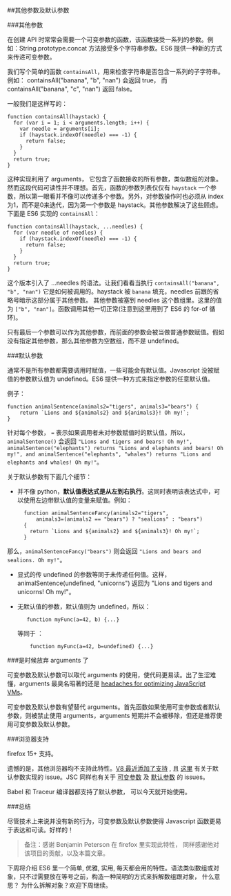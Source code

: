 ##其他参数及默认参数  

###其他参数  

在创建 API 时常常会需要一个可变参数的函数，该函数接受一系列的参数。例如：String.prototype.concat 方法接受多个字符串参数。ES6 提供一种新的方式来传递可变参数。  

我们写个简单的函数 `containsAll`，用来检查字符串是否包含一系列的子字符串。例如： containsAll("banana", "b", "nan") 会返回 true， 而 containsAll("banana", "c", "nan") 返回  false。  

一般我们是这样写的：  

    function containsAll(haystack) {
      for (var i = 1; i < arguments.length; i++) {
        var needle = arguments[i];
        if (haystack.indexOf(needle) === -1) {
          return false;
        }
      }
      return true;
    }  
    
这种实现利用了 arguments， 它包含了函数接收的所有参数，类似数组的对象。然而这段代码可读性并不理想。首先，函数的参数列表仅仅有 `haystack` 一个参数，所以第一眼看并不像可以传递多个参数。另外，对参数操作时也必须从 index 为1，而不是0来迭代，因为第一个参数是 haystack。其他参数解决了这些顾虑。下面是 ES6 实现的 `containsAll`：  

    function containsAll(haystack, ...needles) {
      for (var needle of needles) {
        if (haystack.indexOf(needle) === -1) {
          return false;
        }
      }
      return true;
    } 
    
 这个版本引入了 ...needles 的语法。让我们看看当执行 `containsAll("banana", "b", "nan")` 它是如何被调用的。haystack 被 `banana` 填充，needles 前跟的省略号暗示这部分属于其他参数。 其他参数被塞到 needles 这个数组里。这里的值为 `["b", "nan"]`。函数调用其他一切正常(注意到这里用到了 ES6 的 for-of 循环)。  
 
 只有最后一个参数可以作为其他参数，而前面的参数会被当做普通参数赋值。假如没有指定其他参数，那么其他参数为空数组，而不是 undefined。  
 
###默认参数  

通常不是所有参数都需要调用时赋值，一些可能会有默认值。Javascript 没被赋值的参数默认值为 undefined。ES6  提供一种方式来指定参数的任意默认值。  

例子：  

    function animalSentence(animals2="tigers", animals3="bears") {
        return `Lions and ${animals2} and ${animals3}! Oh my!`;
    }  
    
针对每个参数， `=` 表示如果调用者未对参数赋值时的默认值。所以，`animalSentence()` 会返回 `"Lions and tigers and bears! Oh my!", animalSentence("elephants") returns "Lions and elephants and bears! Oh my!", and animalSentence("elephants", "whales") returns "Lions and elephants and whales! Oh my!"`。  

关于默认参数有下面几个细节：  

* 并不像 python，**默认值表达式是从左到右执行**。这同时表明该表达式中，可以使用左边带默认值的变量来赋值。例如：  

        function animalSentenceFancy(animals2="tigers",
            animals3=(animals2 == "bears") ? "sealions" : "bears")
        {
          return `Lions and ${animals2} and ${animals3}! Oh my!`;
        }
 
 那么，`animalSentenceFancy("bears")` 则会返回 `"Lions and bears and sealions. Oh my!"`。  
 
* 显式的传 undefined 的参数等同于未传递任何值。这样，animalSentence(undefined, "unicorns") 返回为 "Lions and tigers and unicorns! Oh my!"。  
 
* 无默认值的参数，默认值则为 undefined，所以：  
 
         function myFunc(a=42, b) {...}  
       
     等同于 ： 
     
          function myFunc(a=42, b=undefined) {...}  
          
###是时候放弃 arguments 了  

可变参数及默认参数可以取代 arguments 的使用，使代码更易读。出了生涩难懂，arguments 最臭名昭著的还是 [headaches for optimizing JavaScript VMs](https://github.com/petkaantonov/bluebird/wiki/Optimization-killers#3-managing-arguments)。  

可变参数及默认参数有望替代 arguments。首先函数如果使用可变参数或者默认参数，则被禁止使用 arguments，arguments 短期并不会被移除，但还是推荐使用可变参数及默认参数。  

###浏览器支持  

firefox 15+ 支持。  

遗憾的是，其他浏览器均不支持此特性。[V8 最近添加了支持](https://code.google.com/p/v8/issues/detail?id=2159) , 且 [这里](https://code.google.com/p/v8/issues/detail?id=2160) 有关于默认参数实现的 issue。JSC 同样也有关于 [可变参数](https://bugs.webkit.org/show_bug.cgi?id=38408) 及 [默认参数](https://bugs.webkit.org/show_bug.cgi?id=38409) 的 issues。  

Babel 和 Traceur 编译器都支持了默认参数， 可以今天就开始使用。  

###总结  

尽管技术上来说并没有新的行为，可变参数及默认参数使得 Javascript 函数更易于表达和可读。好样的！  

> 备注：感谢 Benjamin Peterson 在 firefox 里实现此特性， 同样感谢他对该项目的贡献，以及本篇文章。  

下周将介绍 ES6 里一个简单, 优雅, 实用, 每天都会用的特性。语法类似数组或对象，只不过需要放在等号之前，构造一种简明的方式来拆解数组跟对象， 什么意思？ 为什么拆解对象？欢迎下周继续。
